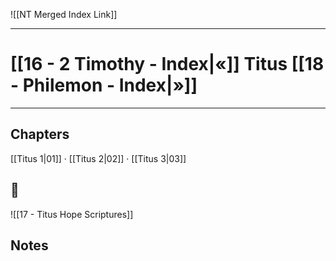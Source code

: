 ![[NT Merged Index Link]]

---
# [[16 - 2 Timothy - Index|«]] Titus [[18 - Philemon - Index|»]]

---

## Chapters
[[Titus 1|01]] · [[Titus 2|02]] · [[Titus 3|03]] 

## 📖
![[17 - Titus Hope Scriptures]]


## Notes
